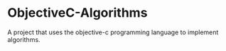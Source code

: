# ObjectiveC-Algorithms
A project that uses the objective-c programming language to implement algorithms.
